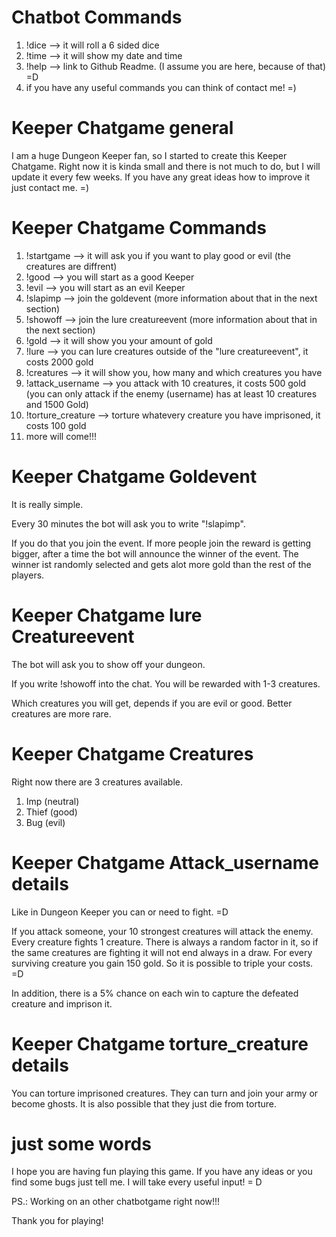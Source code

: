 # Chatbot Commands

1. !dice --> it will roll a 6 sided dice
2. !time --> it will show my date and time
3. !help --> link to Github Readme. (I assume you are here, because of that) =D
4. if you have any useful commands you can think of contact me! =)



# Keeper Chatgame general

I am a huge Dungeon Keeper fan, so I started to create this Keeper Chatgame.
Right now it is kinda small and there is not much to do, but I will update it every few weeks.
If you have any great ideas how to improve it just contact me. =)



# Keeper Chatgame Commands

1. !startgame --> it will ask you if you want to play good or evil (the creatures are diffrent)
2. !good --> you will start as a good Keeper
3. !evil --> you will start as an evil Keeper
4. !slapimp --> join the goldevent (more information about that in the next section)
5. !showoff --> join the lure creatureevent (more information about that in the next section)
6. !gold --> it will show you your amount of gold
7. !lure --> you can lure creatures outside of the "lure creatureevent", it costs 2000 gold
8. !creatures --> it will show you, how many and which creatures you have
9. !attack_username --> you attack with 10 creatures, it costs 500 gold (you can only attack if the enemy (username) has at least 10 creatures and 1500 Gold)
10. !torture_creature --> torture whatevery creature you have imprisoned, it costs 100 gold
11. more will come!!!

# Keeper Chatgame Goldevent

It is really simple. 

Every 30 minutes the bot will ask you to write "!slapimp". 

If you do that you join the event. If more people join the reward is getting bigger, after a time the bot will announce the winner of the event. The winner ist randomly selected and gets alot more gold than the rest of the players.



# Keeper Chatgame lure Creatureevent

The bot will ask you to show off your dungeon. 

If you write !showoff into the chat. You will be rewarded with 1-3 creatures. 

Which creatures you will get, depends if you are evil or good. Better creatures are more rare.



# Keeper Chatgame Creatures

Right now there are 3 creatures available.

1. Imp (neutral)
2. Thief (good)
3. Bug (evil)



# Keeper Chatgame Attack_username details

Like in Dungeon Keeper you can or need to fight. =D

If you attack someone, your 10 strongest creatures will attack the enemy. Every creature fights 1 creature. There is always a random factor in it, so if the same creatures are fighting it will not end always in a draw.
For every surviving creature you gain 150 gold. So it is possible to triple your costs. =D

In addition, there is a 5% chance on each win to capture the defeated creature and imprison it.



# Keeper Chatgame torture_creature details

You can torture imprisoned creatures. They can turn and join your army or become ghosts. It is also possible that they just die from torture.



# just some words

I hope you are having fun playing this game. If you have any ideas or you find some bugs just tell me. I will take every useful input! = D

PS.: Working on an other chatbotgame right now!!!

Thank you for playing!
